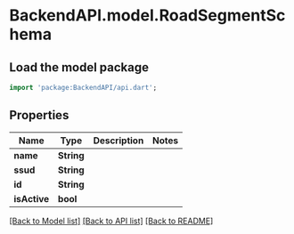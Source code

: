 # BackendAPI.model.RoadSegmentSchema

## Load the model package
```dart
import 'package:BackendAPI/api.dart';
```

## Properties

 Name         | Type       | Description | Notes 
--------------|------------|-------------|-------
 **name**     | **String** |             |
 **ssud**     | **String** |             |
 **id**       | **String** |             |
 **isActive** | **bool**   |             |

[[Back to Model list]](../README.md#documentation-for-models) [[Back to API list]](../README.md#documentation-for-api-endpoints) [[Back to README]](../README.md)


